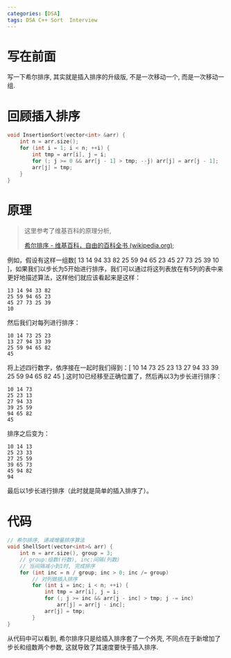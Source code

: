 ```yaml
---
categories: [DSA]
tags: DSA C++ Sort  Interview
---
```


# 写在前面

写一下希尔排序, 其实就是插入排序的升级版, 不是一次移动一个, 而是一次移动一组. 



# 回顾插入排序

```cpp
void InsertionSort(vector<int> &arr) {
    int n = arr.size();
    for (int i = 1; i < n; ++i) {
        int tmp = arr[i], j = i;
        for (; j >= 0 && arr[j - 1] > tmp; --j) arr[j] = arr[j - 1];
        arr[j] = tmp;
    }
}
```



# 原理

>   这里参考了维基百科的原理分析, 
>
>   [希尔排序 - 维基百科，自由的百科全书 (wikipedia.org)](https://zh.wikipedia.org/wiki/希尔排序);

例如，假设有这样一组数[ 13 14 94 33 82 25 59 94 65 23 45 27 73 25 39 10 ]，如果我们以步长为5开始进行排序，我们可以通过将这列表放在有5列的表中来更好地描述算法，这样他们就应该看起来是这样：

```
13 14 94 33 82
25 59 94 65 23
45 27 73 25 39
10
```

然后我们对每列进行排序：

```
10 14 73 25 23
13 27 94 33 39
25 59 94 65 82
45
```

将上述四行数字，依序接在一起时我们得到：[ 10 14 73 25 23 13 27 94 33 39 25 59 94 65 82 45 ].这时10已经移至正确位置了，然后再以3为步长进行排序：

```
10 14 73
25 23 13
27 94 33
39 25 59
94 65 82
45
```

排序之后变为：

```
10 14 13
25 23 33
27 25 59
39 65 73
45 94 82
94
```

最后以1步长进行排序（此时就是简单的插入排序了）。



# 代码

```cpp
// 希尔排序, 递减增量排序算法
void ShellSort(vector<int>& arr) {
    int n = arr.size(), group = 3;
    // group:组数(行数), inc:间隔(列数)
    // 当间隔减小到1时, 完成排序
    for (int inc = n / group; inc > 0; inc /= group)
        // 对列做插入排序
        for (int i = inc; i < n; ++i) {
            int tmp = arr[i], j = i;
            for (; j >= inc && arr[j - inc] > tmp; j -= inc)
                arr[j] = arr[j - inc];
            arr[j] = tmp;
        }
}
```

从代码中可以看到, 希尔排序只是给插入排序套了一个外壳, 不同点在于新增加了步长和组数两个参数, 这就导致了其速度要快于插入排序. 
